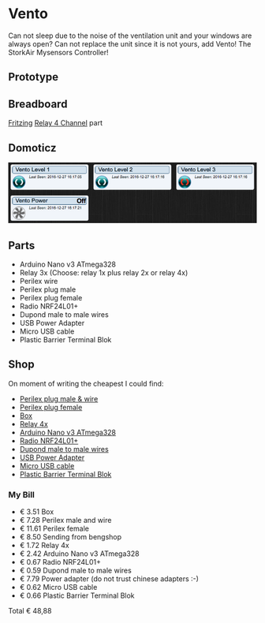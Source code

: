 # Vento

Can not sleep due to the noise of the ventilation unit and your windows are always open? Can not replace the unit since it is not yours, add Vento! The StorkAir Mysensors Controller!
## Prototype


## Breadboard

[Fritzing](http://fritzing.org)
[Relay 4 Channel](https://timgolisch.wordpress.com/2015/09/12/fritzing-4-channel-relay-part/) part

## Domoticz

![Domoticz](https://raw.githubusercontent.com/Tristan79/Vento/master/resources/domoticz.png)

## Parts

 * Arduino Nano v3 ATmega328
 * Relay 3x (Choose: relay 1x plus relay 2x or relay 4x)
 * Perilex wire
 * Perilex plug male
 * Perilex plug female
 * Radio NRF24L01+
 * Dupond male to male wires
 * USB Power Adapter
 * Micro USB cable
 * Plastic Barrier Terminal Blok
 
## Shop

On moment of writing the cheapest I could find:

 * [Perilex plug male & wire](http://www.bengshop.nl/detailitem.php?articletext=RATIO+PERILEX+AANSLUITSNOER+2M+6A+GROEN+&sess=&shop=0&lang=nl&art_id=13006284)
 * [Perilex plug female](http://www.bengshop.nl/detailitem.php?articletext=ABL+SURSUM+PERILEX+16A+KOPPELCONTACTSTOP+WIT+&sess=&shop=0&lang=nl&art_id=12987480)
 * [Box](http://www.bengshop.nl/detailitem.php?sess=&shop=5&lang=nl&art_id=14614105)
 * [Relay 4x](https://nl.aliexpress.com/item/1pcs-lot-4-channel-relay-module-4-channel-relay-control-board-with-optocoupler-Relay-Output-4/32325541816.html)
 * [Arduino Nano v3 ATmega328](https://nl.aliexpress.com/item/Free-Shipping-1PCS-LOT-For-arduino-Nano-3-0-Atmel-ATmega328-Mini-USB-Board/32773364249.html)
 * [Radio NRF24L01+](https://nl.aliexpress.com/item/1pcs-lot-Black-nrf24l01-wireless-module-24l01-2-4g-wireless-module-black-diamond-free-shipping/32649100793.html)
 * [Dupond male to male wires](https://nl.aliexpress.com/item/40pcs-lot-10cm-2-54mm-1pin-Female-to-Male-jumper-wire-Dupont-cable/32566136519.html)
 * [USB Power Adapter](https://www.allekabels.nl/usb-lader/4508/1196134/usb-thuislader-1000-ma.html)
 * [Micro USB cable](https://nl.aliexpress.com/item/Micro-USB-Cable-1m-OD-3-5mm-Available-in-Black-or-White/32599608580.html)
 * [Plastic Barrier Terminal Blok](https://nl.aliexpress.com/item/10A-2-Position-Wire-Connector-Plastic-Barrier-Terminal-Block-High-Quality/32714811508.html)
 
### My Bill
 * € 3.51 Box 
 * € 7.28 Perilex male and wire 
 * € 11.61 Perilex female
 * € 8.50 Sending from bengshop
 * € 1.72 Relay 4x
 * € 2.42 Arduino Nano v3 ATmega328
 * € 0.67 Radio NRF24L01+
 * € 0.59 Dupond male to male wires
 * € 7.79 Power adapter (do not trust chinese adapters :-)
 * € 0.62 Micro USB cable
 * € 0.66 Plastic Barrier Terminal Blok
 
Total € 48,88


 